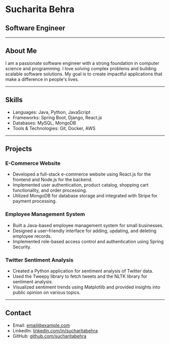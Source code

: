 # Sucharita Behra
## Software Engineer

---

## About Me
I am a passionate software engineer with a strong foundation in computer science and programming. I love solving complex problems and building scalable software solutions. My goal is to create impactful applications that make a difference in people's lives.

---

## Skills
- Languages: Java, Python, JavaScript
- Frameworks: Spring Boot, Django, React.js
- Databases: MySQL, MongoDB
- Tools & Technologies: Git, Docker, AWS

---

## Projects
### E-Commerce Website
- Developed a full-stack e-commerce website using React.js for the frontend and Node.js for the backend.
- Implemented user authentication, product catalog, shopping cart functionality, and order processing.
- Utilized MongoDB for database storage and integrated with Stripe for payment processing.

### Employee Management System
- Built a Java-based employee management system for small businesses.
- Designed a user-friendly interface for adding, updating, and deleting employee records.
- Implemented role-based access control and authentication using Spring Security.

### Twitter Sentiment Analysis
- Created a Python application for sentiment analysis of Twitter data.
- Used the Tweepy library to fetch tweets and the NLTK library for sentiment analysis.
- Visualized sentiment trends using Matplotlib and provided insights into public opinion on various topics.

---

## Contact
- Email: [email@example.com](mailto:email@example.com)
- LinkedIn: [linkedin.com/in/sucharitabehra](https://www.linkedin.com/in/sucharitabehra)
- GitHub: [github.com/sucharitabehra](https://github.com/sucharitabehra)

